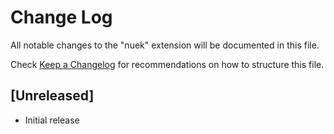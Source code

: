 # Change Log

All notable changes to the "nuek" extension will be documented in this file.

Check [Keep a Changelog](http://keepachangelog.com/) for recommendations on how to structure this file.

## [Unreleased]

- Initial release
